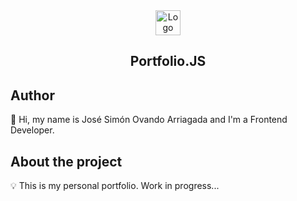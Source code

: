 <!-- PROJECT LOGO -->
<div align="center">
  <a href="https://github.com/jsovandoarriagada/portfolio.js">
    <img src="https://i.ibb.co/y0JTxZ4/android-chrome-192x192.png" alt="Logo" height="40">
  </a>
  <h2 align="center">Portfolio.JS</h2>
</div>
<!-- AUTHOR -->
<h2>Author</h2>
👋 Hi, my name is José Simón Ovando Arriagada and I'm a Frontend Developer.
<!-- ABOUT THE PROJECT -->
<h2>About the project</h2>

💡 This is my personal portfolio. Work in progress...

